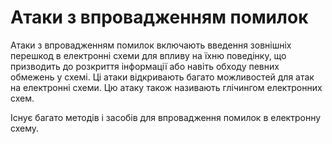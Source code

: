 # Атаки з впровадженням помилок

Атаки з впровадженням помилок включають введення зовнішніх перешкод в електронні схеми для впливу на їхню поведінку, що призводить до розкриття інформації або навіть обходу певних обмежень у схемі. Ці атаки відкривають багато можливостей для атак на електронні схеми. Цю атаку також називають глічингом електронних схем.

Існує багато методів і засобів для впровадження помилок в електронну схему.
